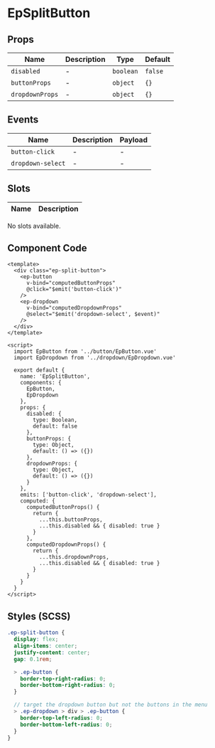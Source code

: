 # EpSplitButton



## Props
| Name | Description | Type | Default |
|------|-------------|------|---------|
| `disabled` | - | `boolean` | `false` |
| `buttonProps` | - | `object` | `{}` |
| `dropdownProps` | - | `object` | `{}` |

## Events
| Name    | Description                 | Payload    |
|---------|-----------------------------|------------|
| `button-click` | - | - |
| `dropdown-select` | - | - |

## Slots
| Name | Description |
|------|-------------|
No slots available.

## Component Code

```vue
<template>
  <div class="ep-split-button">
    <ep-button
      v-bind="computedButtonProps"
      @click="$emit('button-click')"
    />
    <ep-dropdown
      v-bind="computedDropdownProps"
      @select="$emit('dropdown-select', $event)"
    />
  </div>
</template>

<script>
  import EpButton from '../button/EpButton.vue'
  import EpDropdown from '../dropdown/EpDropdown.vue'

  export default {
    name: 'EpSplitButton',
    components: {
      EpButton,
      EpDropdown
    },
    props: {
      disabled: {
        type: Boolean,
        default: false
      },
      buttonProps: {
        type: Object,
        default: () => ({})
      },
      dropdownProps: {
        type: Object,
        default: () => ({})
      }
    },
    emits: ['button-click', 'dropdown-select'],
    computed: {
      computedButtonProps() {
        return {
          ...this.buttonProps,
          ...this.disabled && { disabled: true }
        }
      },
      computedDropdownProps() {
        return {
          ...this.dropdownProps,
          ...this.disabled && { disabled: true }
        }
      }
    }
  }
</script>

```


## Styles (SCSS)

```scss
.ep-split-button {
  display: flex;
  align-items: center;
  justify-content: center;
  gap: 0.1rem;

  > .ep-button {
    border-top-right-radius: 0;
    border-bottom-right-radius: 0;
  }

  // target the dropdown button but not the buttons in the menu
  > .ep-dropdown > div > .ep-button {
    border-top-left-radius: 0;
    border-bottom-left-radius: 0;
  }
}
```